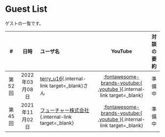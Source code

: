 # Guest List

ゲストの一覧です。

|#|日時|ユーザ名|YouTube|対談の要約|
|:-----:|:----------:|:---------------|:-----:|:-----:|
|第52回|2022年03月08日|[terry_u16](https://atcoder.jp/users/terry_u16){.internal-link target=_blank}さん|[:fontawesome-brands-youtube:{ .youtube }](https://youtu.be/ht5lVjxEzqo?t=1607){.internal-link target=_blank}|準備中|
|第45回|2021年11月02日|[フューチャー株式会社](https://www.future.co.jp){.internal-link target=_blank}|[:fontawesome-brands-youtube:{ .youtube }](https://youtu.be/SbtpiZ59K3M?t=1843){.internal-link target=_blank}|準備中|
